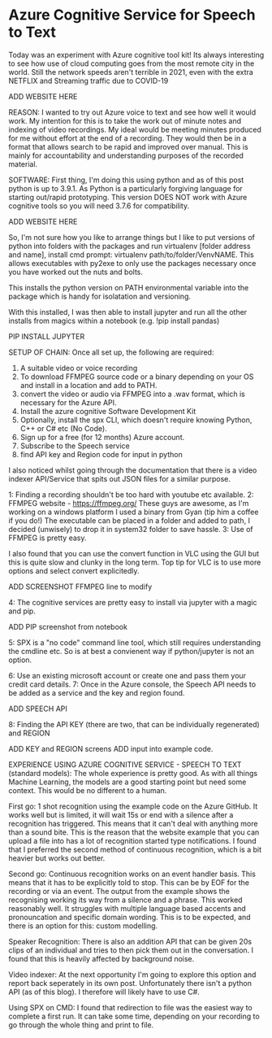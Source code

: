 # Azure Cognitive Service for Speech to Text

Today was an experiment with Azure cognitive tool kit!
Its always interesting to see how use of cloud computing goes from the most remote city in the world.
Still the network speeds aren't terrible in 2021, even with the extra NETFLIX and Streaming traffic due to COVID-19

ADD WEBSITE HERE

REASON:
I wanted to try out Azure voice to text and see how well it would work.
My intention for this is to take the work out of minute notes and indexing of video recordings.
My ideal would be meeting minutes produced for me without effort at the end of a recording.
They would then be in a format that allows search to be rapid and improved over manual.
This is mainly for accountability and understanding purposes of the recorded material.


SOFTWARE:
First thing, I'm doing this using python and as of this post python is up to 3.9.1.
As Python is a particularly forgiving language for starting out/rapid prototyping.
This version DOES NOT work with Azure cognitive tools so you will need 3.7.6 for compatibility.

ADD WEBSITE HERE

So, I'm not sure how you like to arrange things but I like to put versions of python into folders with the packages
and run virtualenv [folder address and name], install cmd prompt: virtualenv path/to/folder/VenvNAME.
This allows executables with py2exe to only use the packages necessary once you have worked out the nuts and bolts.

This installs the python version on PATH environmental variable into the package which is handy for isolatation and versioning.

With this installed, I was then able to install jupyter and run all the other installs from magics within a notebook (e.g. !pip install pandas)

PIP INSTALL JUPYTER

SETUP OF CHAIN:
Once all set up, the following are required:
1. A suitable video or voice recording
2. To download FFMPEG source code or a binary depending on your OS and install in a location and add to PATH.
3. convert the video or audio via FFMPEG into a .wav format, which is necessary for the Azure API.
4. Install the azure cognitive Software Development Kit
5. Optionally, install the spx CLI, which doesn't require knowing Python, C++ or C# etc (No Code).
6. Sign up for a free (for 12 months) Azure account.
7. Subscribe to the Speech service
8. find API key and Region code for input in python

I also noticed whilst going through the documentation that there is a video indexer API/Service that spits out JSON files for a similar purpose.

1: Finding a recording shouldn't be too hard with youtube etc available.
2: FFMPEG website - https://ffmpeg.org/
These guys are awesome, as I'm working on a windows platform I used a binary from Gyan (tip him a coffee if you do!)
The executable can be placed in a folder and added to path, I decided (unwisely) to drop it in system32 folder to save hassle.
3: Use of FFMPEG is pretty easy.

I also found that you can use the convert function in VLC using the GUI but this is quite slow and clunky in the long term.
Top tip for VLC is to use more options and select convert explicitedly.

ADD SCREENSHOT FFMPEG line to modify

4: The cognitive services are pretty easy to install via jupyter with a magic and pip.

ADD PIP screenshot from notebook

5: SPX is a "no code" command line tool, which still requires understanding the cmdline etc. So is at best a convienent way if python/jupyter is not
an option.

6: Use an existing microsoft account or create one and pass them your credit card details.
7: Once in the Azure console, the Speech API needs to be added as a service and the key and region found.

ADD SPEECH API

8: Finding the API KEY (there are two, that can be individually regenerated) and REGION

ADD KEY and REGION screens
ADD input into example code.

EXPERIENCE USING AZURE COGNITIVE SERVICE - SPEECH TO TEXT (standard models):
The whole experience is pretty good.
As with all things Machine Learning, the models are a good starting point but need some context.
This would be no different to a human.


First go:
1 shot recognition using the example code on the Azure GitHub.
It works well but is limited, it will wait 15s or end with a silence after a recognition has triggered.
This means that it can't deal with anything more than a sound bite.
This is the reason that the website example that you can upload a file into has a lot of recognition started type notifications.
I found that I preferred the second method of continuous recognition, which is a bit heavier but works out better.

Second go:
Continuous recognition works on an event handler basis.
This means that it has to be explicitly told to stop.
This can be by EOF for the recording or via an event.
The output from the example shows the recognising working its way from a silence and a phrase.
This worked reasonably well.
It struggles with multiple language based accents and pronouncation and specific domain wording.
This is to be expected, and there is an option for this: custom modelling.

Speaker Recognition:
There is also an addition API that can be given 20s clips of an individual and tries to then pick them out in the conversation.
I found that this is heavily affected by background noise.

Video indexer:
At the next opportunity I'm going to explore this option and report back seperately in its own post.
Unfortunately there isn't a python API (as of this blog).
I therefore will likely have to use C#.

Using SPX on CMD:
I found that redirection to file was the easiest way to complete a first run.
It can take some time, depending on your recording to go through the whole thing and print to file.

